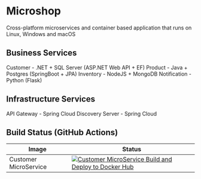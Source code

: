 # Microshop

Cross-platform microservices and container based application that runs on Linux, Windows and macOS

## Business Services

Customer - .NET + SQL Server (ASP.NET Web API + EF)
Product - Java + Postgres (SpringBoot + JPA)
Inventory - NodeJS + MongoDB
Notification - Python (Flask)

## Infrastructure Services

API Gateway - Spring Cloud
Discovery Server - Spring Cloud

## Build Status (GitHub Actions)

| Image | Status | 
| ------------- | ------------- |
| Customer MicroService | [![Customer MicroService Build and Deploy to Docker Hub](https://github.com/prasadhonrao/microshop/actions/workflows/customer-microservice.yml/badge.svg?branch=main)](https://github.com/prasadhonrao/microshop/actions/workflows/customer-microservice.yml)

